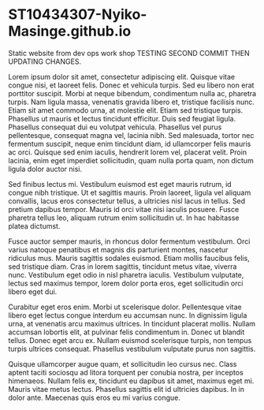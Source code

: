 # ST10434307-Nyiko-Masinge.github.io
Static website from dev ops work shop 
TESTING SECOND COMMIT THEN UPDATING CHANGES.


Lorem ipsum dolor sit amet, consectetur adipiscing elit. Quisque vitae congue nisi, et laoreet felis. Donec et vehicula turpis. Sed eu libero non erat porttitor suscipit. Morbi at neque bibendum, condimentum nulla ac, pharetra turpis. Nam ligula massa, venenatis gravida libero et, tristique facilisis nunc. Etiam sit amet commodo urna, at molestie elit. Etiam sed tristique turpis. Phasellus ut mauris et lectus tincidunt efficitur. Duis sed feugiat ligula. Phasellus consequat dui eu volutpat vehicula. Phasellus vel purus pellentesque, consequat magna vel, lacinia nibh. Sed malesuada, tortor nec fermentum suscipit, neque enim tincidunt diam, id ullamcorper felis mauris ac orci. Quisque sed enim iaculis, hendrerit lorem vel, placerat velit. Proin lacinia, enim eget imperdiet sollicitudin, quam nulla porta quam, non dictum ligula dolor auctor nisi.

Sed finibus lectus mi. Vestibulum euismod est eget mauris rutrum, id congue nibh tristique. Ut et sagittis mauris. Proin laoreet, ligula vel aliquam convallis, lacus eros consectetur tellus, a ultricies nisl lacus in tellus. Sed pretium dapibus tempor. Mauris id orci vitae nisi iaculis posuere. Fusce pharetra tellus leo, aliquam rutrum enim sollicitudin ut. In hac habitasse platea dictumst.

Fusce auctor semper mauris, in rhoncus dolor fermentum vestibulum. Orci varius natoque penatibus et magnis dis parturient montes, nascetur ridiculus mus. Mauris sagittis sodales euismod. Etiam mollis faucibus felis, sed tristique diam. Cras in lorem sagittis, tincidunt metus vitae, viverra nunc. Vestibulum eget odio in nisl pharetra iaculis. Vestibulum vulputate, lectus sed maximus tempor, lorem dolor porta eros, eget sollicitudin orci libero eget dui.

Curabitur eget eros enim. Morbi ut scelerisque dolor. Pellentesque vitae libero eget lectus congue interdum eu accumsan nunc. In dignissim ligula urna, at venenatis arcu maximus ultrices. In tincidunt placerat mollis. Nullam accumsan lobortis elit, at pulvinar felis condimentum in. Donec ut blandit tellus. Donec eget arcu ex. Nullam euismod scelerisque turpis, non tempus turpis ultrices consequat. Phasellus vestibulum vulputate purus non sagittis.

Quisque ullamcorper augue quam, et sollicitudin leo cursus nec. Class aptent taciti sociosqu ad litora torquent per conubia nostra, per inceptos himenaeos. Nullam felis ex, tincidunt eu dapibus sit amet, maximus eget mi. Mauris vitae metus lectus. Phasellus sagittis elit id ultricies dapibus. In in dolor ante. Maecenas quis eros eu mi varius congue.

